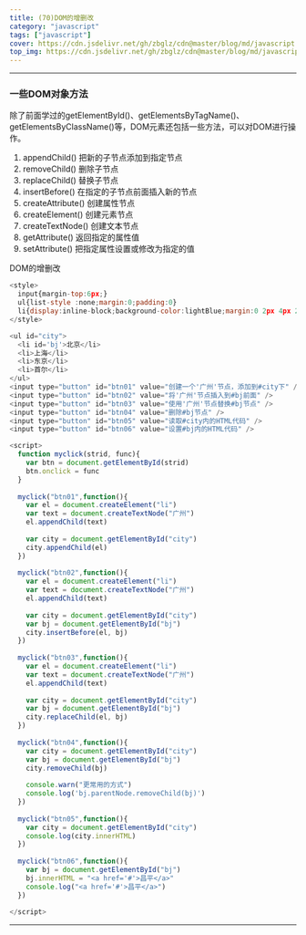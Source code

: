 ```yaml
---
title: (70)DOM的增删改
category: "javascript"
tags: ["javascript"]
cover: https://cdn.jsdelivr.net/gh/zbglz/cdn@master/blog/md/javascript.svg
top_img: https://cdn.jsdelivr.net/gh/zbglz/cdn@master/blog/md/javascript.svg
---
```


***

### 一些DOM对象方法


除了前面学过的getElementById()、getElementsByTagName()、getElementsByClassName()等，DOM元素还包括一些方法，可以对DOM进行操作。

1. appendChild()  把新的子节点添加到指定节点
2. removeChild()  删除子节点
3. replaceChild()  替换子节点
4. insertBefore()  在指定的子节点前面插入新的节点
5. createAttribute()  创建属性节点
6. createElement()  创建元素节点
7. createTextNode()  创建文本节点
8. getAttribute()  返回指定的属性值
9. setAttribute()  把指定属性设置或修改为指定的值

DOM的增删改


```js html
<style>
  input{margin-top:6px;}
  ul{list-style :none;margin:0;padding:0}
  li{display:inline-block;background-color:lightBlue;margin:0 2px 4px 2px;}
</style>

<ul id="city">
  <li id='bj'>北京</li>
  <li>上海</li>
  <li>东京</li>
  <li>首尔</li>
</ul>
<input type="button" id="btn01" value="创建一个'广州'节点，添加到#city下" />
<input type="button" id="btn02" value="将'广州'节点插入到#bj前面" />
<input type="button" id="btn03" value="使用'广州'节点替换#bj节点" />
<input type="button" id="btn04" value="删除#bj节点" />
<input type="button" id="btn05" value="读取#city内的HTML代码" />
<input type="button" id="btn06" value="设置#bj内的HTML代码" />

<script>
  function myclick(strid, func){
    var btn = document.getElementById(strid)
    btn.onclick = func
  }
  
  myclick("btn01",function(){
    var el = document.createElement("li")
    var text = document.createTextNode("广州")
    el.appendChild(text)
    
    var city = document.getElementById("city")
    city.appendChild(el)
  })
  
  myclick("btn02",function(){
    var el = document.createElement("li")
    var text = document.createTextNode("广州")
    el.appendChild(text)
    
    var city = document.getElementById("city")
    var bj = document.getElementById("bj")
    city.insertBefore(el, bj)
  })
  
  myclick("btn03",function(){
    var el = document.createElement("li")
    var text = document.createTextNode("广州")
    el.appendChild(text)
    
    var city = document.getElementById("city")
    var bj = document.getElementById("bj")
    city.replaceChild(el, bj)
  })
  
  myclick("btn04",function(){
    var city = document.getElementById("city")
    var bj = document.getElementById("bj")
    city.removeChild(bj)
    
    console.warn("更常用的方式")
    console.log('bj.parentNode.removeChild(bj)')
  })
  
  myclick("btn05",function(){
    var city = document.getElementById("city")
    console.log(city.innerHTML)
  })
  
  myclick("btn06",function(){
    var bj = document.getElementById("bj")
    bj.innerHTML = "<a href='#'>昌平</a>"
    console.log("<a href='#'>昌平</a>")
  })
  
</script>
```


***

